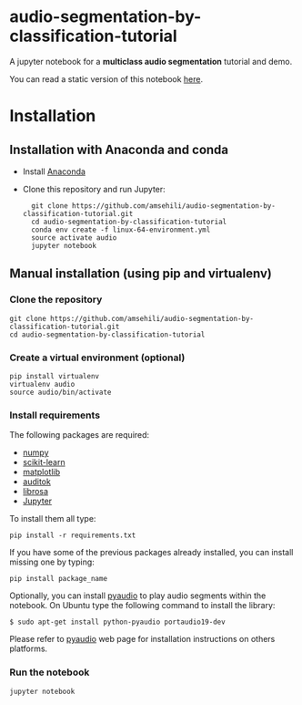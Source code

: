 # audio-segmentation-by-classification-tutorial

A jupyter notebook for a **multiclass audio segmentation** tutorial and demo.

You can read a static version of this notebook [here](http://nbviewer.jupyter.org/github/amsehili/audio-segmentation-by-classification-tutorial/blob/master/multiclass_audio_segmentation.ipynb).

# Installation

## Installation with Anaconda and conda

- Install [Anaconda](https://www.continuum.io/downloads)

- Clone this repository and run Jupyter:

        git clone https://github.com/amsehili/audio-segmentation-by-classification-tutorial.git
        cd audio-segmentation-by-classification-tutorial
        conda env create -f linux-64-environment.yml
        source activate audio
        jupyter notebook

## Manual installation (using pip and virtualenv)

### Clone the repository

    git clone https://github.com/amsehili/audio-segmentation-by-classification-tutorial.git
    cd audio-segmentation-by-classification-tutorial

### Create a virtual environment (optional)

    pip install virtualenv
    virtualenv audio
    source audio/bin/activate

### Install requirements

The following packages are required:

  - [numpy](http://www.numpy.org/)
  - [scikit-learn](http://scikit-learn.org/stable/)
  - [matplotlib](http://matplotlib.org/)
  - [auditok](https://github.com/amsehili/auditok)
  - [librosa](https://github.com/bmcfee/librosa)
  - [Jupyter](https://jupyter.readthedocs.org/en/latest/install.html)

 
To install them all type:

    pip install -r requirements.txt

If you have some of the previous packages already installed, you can install missing one by typing:

    pip install package_name

Optionally, you can install [pyaudio](http://people.csail.mit.edu/hubert/pyaudio/) to play audio segments within the notebook. On Ubuntu type the following command to install the library:

    $ sudo apt-get install python-pyaudio portaudio19-dev

Please refer to [pyaudio](http://people.csail.mit.edu/hubert/pyaudio/) web page for installation instructions on others platforms.

### Run the notebook

    jupyter notebook
